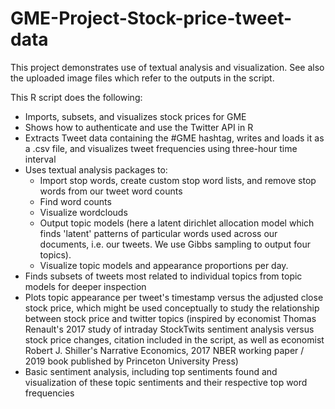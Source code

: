 # GME-Project-Stock-price-tweet-data
This project demonstrates use of textual analysis and visualization. See also the uploaded image files which refer to the outputs in the script.

This R script does the following:
- Imports, subsets, and visualizes stock prices for GME
- Shows how to authenticate and use the Twitter API in R
- Extracts Tweet data containing the #GME hashtag, writes and loads it as a .csv file, and visualizes tweet frequencies using three-hour time interval
- Uses textual analysis packages to:
	- Import stop words, create custom stop word lists, and remove stop words from our tweet word counts
	- Find word counts
	- Visualize wordclouds
	- Output topic models (here a latent dirichlet allocation model which finds 'latent' patterns of particular words used across our documents, i.e. our tweets. We use Gibbs sampling to output four topics).
	- Visualize topic models and appearance proportions per day.
- Finds subsets of tweets most related to individual topics from topic models for deeper inspection
- Plots topic appearance per tweet's timestamp versus the adjusted close stock price, which might be used conceptually to study the relationship between stock price and twitter topics (inspired by economist Thomas Renault's 2017 study of intraday StockTwits sentiment analysis versus stock price changes, citation included in the script, as well as economist Robert J. Shiller's Narrative Economics, 2017 NBER working paper / 2019 book published by Princeton University Press)
- Basic sentiment analysis, including top sentiments found and visualization of these topic sentiments and their respective top word frequencies
